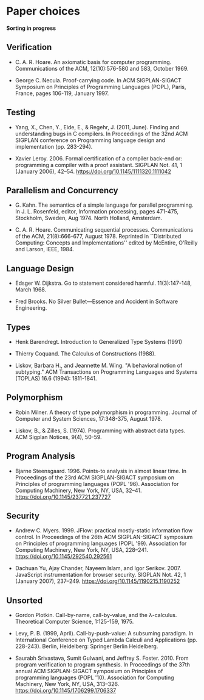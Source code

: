 # Paper choices

**Sorting in progress**

## Verification

- C. A. R. Hoare. An axiomatic basis for computer programming. Communications of the ACM, 12(10):576-580 and 583, October 1969.

- George C. Necula. Proof-carrying code. In ACM SIGPLAN-SIGACT Symposium on Principles of Programming Languages (POPL), Paris, France, pages 106-119, January 1997.

## Testing

- Yang, X., Chen, Y., Eide, E., & Regehr, J. (2011, June). Finding and understanding bugs in C compilers. In Proceedings of the 32nd ACM SIGPLAN conference on Programming language design and implementation (pp. 283-294).

- Xavier Leroy. 2006. Formal certification of a compiler back-end or: programming a compiler with a proof assistant. SIGPLAN Not. 41, 1 (January 2006), 42–54. https://doi.org/10.1145/1111320.1111042

## Parallelism and Concurrency

- G. Kahn. The semantics of a simple language for parallel programming. In J. L. Rosenfeld, editor, Information processing, pages 471-475, Stockholm, Sweden, Aug 1974. North Holland, Amsterdam.

- C. A. R. Hoare. Communicating sequential processes. Communications of the ACM, 21(8):666-677, August 1978. Reprinted in ``Distributed Computing: Concepts and Implementations'' edited by McEntire, O'Reilly and Larson, IEEE, 1984.

## Language Design

- Edsger W. Dijkstra. Go to statement considered harmful. 11(3):147-148, March 1968.

- Fred Brooks. No Silver Bullet—Essence and Accident in Software Engineering.

## Types

- Henk Barendregt. Introduction to Generalized Type Systems (1991)

- Thierry Coquand. The Calculus of Constructions (1988).

- Liskov, Barbara H., and Jeannette M. Wing. "A behavioral notion of subtyping." ACM Transactions on Programming Languages and Systems (TOPLAS) 16.6 (1994): 1811-1841.

## Polymorphism

- Robin Milner. A theory of type polymorphism in programming. Journal of Computer and System Sciences, 17:348-375, August 1978.

- Liskov, B., & Zilles, S. (1974). Programming with abstract data types. ACM Sigplan Notices, 9(4), 50-59.

## Program Analysis

- Bjarne Steensgaard. 1996. Points-to analysis in almost linear time. In Proceedings of the 23rd ACM SIGPLAN-SIGACT symposium on Principles of programming languages (POPL '96). Association for Computing Machinery, New York, NY, USA, 32–41. https://doi.org/10.1145/237721.237727

## Security

- Andrew C. Myers. 1999. JFlow: practical mostly-static information flow control. In Proceedings of the 26th ACM SIGPLAN-SIGACT symposium on Principles of programming languages (POPL '99). Association for Computing Machinery, New York, NY, USA, 228–241. https://doi.org/10.1145/292540.292561

- Dachuan Yu, Ajay Chander, Nayeem Islam, and Igor Serikov. 2007. JavaScript instrumentation for browser security. SIGPLAN Not. 42, 1 (January 2007), 237–249. https://doi.org/10.1145/1190215.1190252

## Unsorted

- Gordon Plotkin. Call-by-name, call-by-value, and the λ-calculus. Theoretical Computer Science, 1:125-159, 1975.

- Levy, P. B. (1999, April). Call-by-push-value: A subsuming paradigm. In International Conference on Typed Lambda Calculi and Applications (pp. 228-243). Berlin, Heidelberg: Springer Berlin Heidelberg.

- Saurabh Srivastava, Sumit Gulwani, and Jeffrey S. Foster. 2010. From program verification to program synthesis. In Proceedings of the 37th annual ACM SIGPLAN-SIGACT symposium on Principles of programming languages (POPL '10). Association for Computing Machinery, New York, NY, USA, 313–326. https://doi.org/10.1145/1706299.1706337
